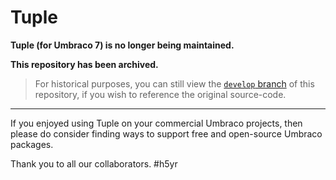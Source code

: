 ﻿# Tuple

**Tuple (for Umbraco 7) is no longer being maintained.**

**This repository has been archived.**

> For historical purposes, you can still view the [`develop` branch](https://github.com/umco/umbraco-tuple/tree/develop) of this repository, if you wish to reference the original source-code.

---

If you enjoyed using Tuple on your commercial Umbraco projects, then please do consider finding ways to support free and open-source Umbraco packages.

Thank you to all our collaborators. #h5yr

